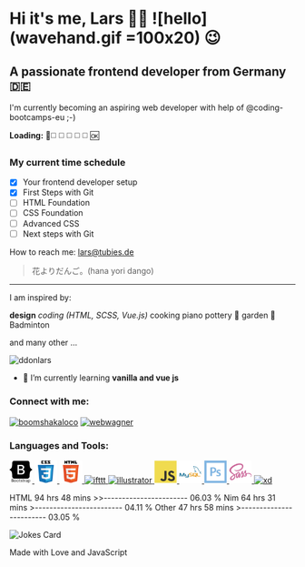 # Hi it's me, Lars :man_technologist: ![hello](wavehand.gif =100x20) :wink:
## A passionate frontend developer from Germany :de:

I'm currently becoming an aspiring web developer with help of @coding-bootcamps-eu ;-)

**Loading:** :white_square_button::white_medium_square: :white_medium_square: :white_medium_square: :white_medium_square: :white_medium_square: :ok:

### My current time schedule

- [x] Your frontend developer setup
- [x] First Steps with Git
- [ ] HTML Foundation
- [ ] CSS Foundation
- [ ] Advanced CSS
- [ ] Next steps with Git

How to reach me: lars@tubies.de

> 花よりだんご。(hana yori dango)

---



I am inspired by:

**design**
*coding (HTML, SCSS, Vue.js)*
cooking
piano
pottery
:seedling: garden
:badminton: Badminton

and many other …
 
<p align="left"> <img src="https://komarev.com/ghpvc/?username=ddonlars&label=Profile%20views&color=0e75b6&style=flat" alt="ddonlars" /> </p>

- 🌱 I’m currently learning **vanilla and vue js**

<h3 align="left">Connect with me:</h3>
<p align="left">
<a href="https://codepen.io/boomshakaloco" target="blank"><img align="center" src="https://raw.githubusercontent.com/rahuldkjain/github-profile-readme-generator/master/src/images/icons/Social/codepen.svg" alt="boomshakaloco" height="30" width="40" /></a>
<a href="https://linkedin.com/in/webwagner" target="blank"><img align="center" src="https://raw.githubusercontent.com/rahuldkjain/github-profile-readme-generator/master/src/images/icons/Social/linked-in-alt.svg" alt="webwagner" height="30" width="40" /></a>
</p>

<h3 align="left">Languages and Tools:</h3>
<p align="left"> <a href="https://getbootstrap.com" target="_blank" rel="noreferrer"> <img src="https://raw.githubusercontent.com/devicons/devicon/master/icons/bootstrap/bootstrap-plain-wordmark.svg" alt="bootstrap" width="40" height="40"/> </a> <a href="https://www.w3schools.com/css/" target="_blank" rel="noreferrer"> <img src="https://raw.githubusercontent.com/devicons/devicon/master/icons/css3/css3-original-wordmark.svg" alt="css3" width="40" height="40"/> </a> <a href="https://www.w3.org/html/" target="_blank" rel="noreferrer"> <img src="https://raw.githubusercontent.com/devicons/devicon/master/icons/html5/html5-original-wordmark.svg" alt="html5" width="40" height="40"/> </a> <a href="https://ifttt.com/" target="_blank" rel="noreferrer"> <img src="https://www.vectorlogo.zone/logos/ifttt/ifttt-ar21.svg" alt="ifttt" width="40" height="40"/> </a> <a href="https://www.adobe.com/in/products/illustrator.html" target="_blank" rel="noreferrer"> <img src="https://www.vectorlogo.zone/logos/adobe_illustrator/adobe_illustrator-icon.svg" alt="illustrator" width="40" height="40"/> </a> <a href="https://developer.mozilla.org/en-US/docs/Web/JavaScript" target="_blank" rel="noreferrer"> <img src="https://raw.githubusercontent.com/devicons/devicon/master/icons/javascript/javascript-original.svg" alt="javascript" width="40" height="40"/> </a> <a href="https://www.mysql.com/" target="_blank" rel="noreferrer"> <img src="https://raw.githubusercontent.com/devicons/devicon/master/icons/mysql/mysql-original-wordmark.svg" alt="mysql" width="40" height="40"/> </a> <a href="https://www.photoshop.com/en" target="_blank" rel="noreferrer"> <img src="https://raw.githubusercontent.com/devicons/devicon/master/icons/photoshop/photoshop-line.svg" alt="photoshop" width="40" height="40"/> </a> <a href="https://sass-lang.com" target="_blank" rel="noreferrer"> <img src="https://raw.githubusercontent.com/devicons/devicon/master/icons/sass/sass-original.svg" alt="sass" width="40" height="40"/> </a> <a href="https://www.adobe.com/products/xd.html" target="_blank" rel="noreferrer"> <img src="https://cdn.worldvectorlogo.com/logos/adobe-xd.svg" alt="xd" width="40" height="40"/> </a> </p>

HTML               94 hrs 48 mins  >>-----------------------   06.03 %
Nim                64 hrs 31 mins  >------------------------   04.11 %
Other              47 hrs 58 mins  >------------------------   03.05 %

![Jokes Card](https://readme-jokes.vercel.app/api?hideBorder) 



Made with Love and JavaScript
